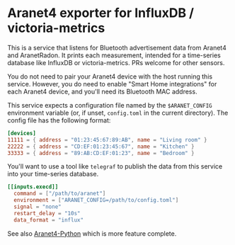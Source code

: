 # Aranet4 exporter for InfluxDB / victoria-metrics

This is a service that listens for Bluetooth advertisement data from Aranet4
and AranetRadon. It prints each measurement, intended for a time-series
database like InfluxDB or victoria-metrics. PRs welcome for other sensors.

You do not need to pair your Aranet4 device with the host running this service.
However, you do need to enable "Smart Home integrations" for each Aranet4 device,
and you'll need its Bluetooth MAC address.

This service expects a configuration file named by the `$ARANET_CONFIG`
environment variable (or, if unset, `config.toml` in the current directory).
The config file has the following format:

```toml
[devices]
11111 = { address = "01:23:45:67:89:AB", name = "Living room" }
22222 = { address = "CD:EF:01:23:45:67", name = "Kitchen" }
33333 = { address = "89:AB:CD:EF:01:23", name = "Bedroom" }
```

You'll want to use a tool like `telegraf` to publish the data from this service
into your time-series database.

```toml
[[inputs.execd]]
  command = ["/path/to/aranet"]
  environment = ["ARANET_CONFIG=/path/to/config.toml"]
  signal = "none"
  restart_delay = "10s"
  data_format = "influx"
```

See also [Aranet4-Python](https://github.com/Anrijs/Aranet4-Python) which is
more feature complete.
